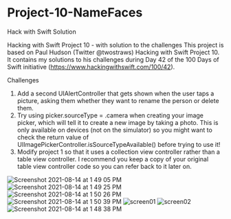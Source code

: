 # Project-10-NameFaces
Hack with Swift Solution



Hacking with Swift Project 10 - with solution to the challenges
This project is based on Paul Hudson (Twitter @twostraws) Hacking with Swift Project 10. It contains my solutions to his challenges during Day 42 of the 100 Days of Swift initiative (https://www.hackingwithswift.com/100/42).


Challenges



1) Add a second UIAlertController that gets shown when the user taps a picture, asking them whether they want to rename the person or delete them.
2) Try using picker.sourceType = .camera when creating your image picker, which will tell it to create a new image by taking a photo. This is only available on devices (not on the simulator) so you might want to check the return value of UIImagePickerController.isSourceTypeAvailable() before trying to use it!
3) Modify project 1 so that it uses a collection view controller rather than a table view controller. I recommend you keep a copy of your original table view controller code so you can refer back to it later on.





![Screenshot 2021-08-14 at 1 49 05 PM](https://user-images.githubusercontent.com/49474526/129440551-e6e72cfe-7d5a-4058-b939-712e4e340d1d.png)
![Screenshot 2021-08-14 at 1 49 25 PM](https://user-images.githubusercontent.com/49474526/129440552-532f7319-65f5-4d3b-9e8e-c83c5c4ff0da.png)
![Screenshot 2021-08-14 at 1 50 26 PM](https://user-images.githubusercontent.com/49474526/129440553-23b15101-af67-4f10-b622-c1546c8afd18.png)
![Screenshot 2021-08-14 at 1 50 39 PM](https://user-images.githubusercontent.com/49474526/129440555-9796951c-ec83-4414-a96e-0fa342244035.png)
![screen01](https://user-images.githubusercontent.com/49474526/129440557-daa670b9-58d9-45d4-9766-e211076e72b3.png)
![screen02](https://user-images.githubusercontent.com/49474526/129440558-04420840-c164-4b29-929a-76604f323151.png)
![Screenshot 2021-08-14 at 1 48 38 PM](https://user-images.githubusercontent.com/49474526/129440559-20f5cb3b-8535-4bb7-9c9b-e0e89eaacd61.png)

